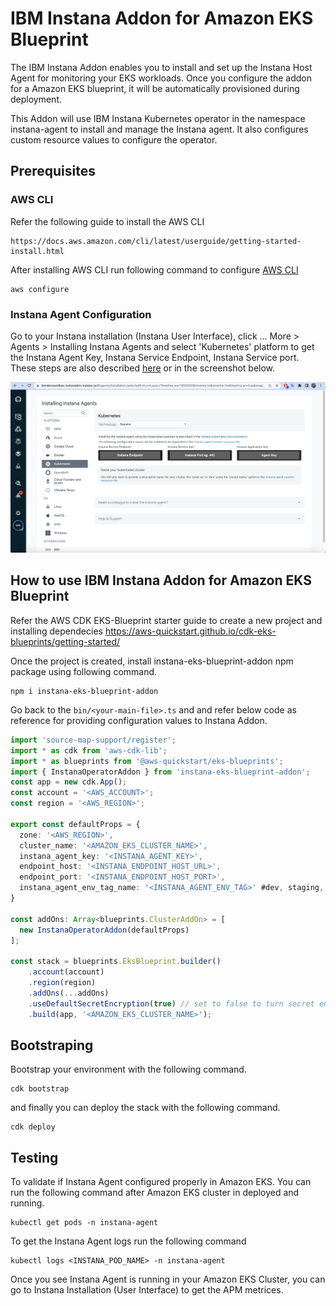 # IBM Instana Addon for Amazon EKS Blueprint

The IBM Instana Addon enables you to install and set up the Instana Host Agent for monitoring your EKS workloads. Once you configure the addon for a Amazon EKS blueprint, it will be automatically provisioned during deployment.

This Addon will use IBM Instana Kubernetes operator in the namespace instana-agent to install and manage the Instana agent. It also configures custom resource values to configure the operator.

## Prerequisites

### AWS CLI
Refer the following guide to install the AWS CLI

```text
https://docs.aws.amazon.com/cli/latest/userguide/getting-started-install.html
```
After installing AWS CLI run following command to configure [AWS CLI](https://docs.aws.amazon.com/cli/latest/reference/configure/)

```shell
aws configure
```

### Instana Agent Configuration
Go to your Instana installation (Instana User Interface), click ... More > Agents > Installing Instana Agents and select 'Kubernetes' platform to get the Instana Agent Key, Instana Service Endpoint, Instana Service port. These steps are also described [here](https://www.ibm.com/docs/en/instana-observability/218?topic=instana-endpoints-keys) or in the screenshot below.

![Instana Agent Configuration](/res/instana-agent.png)

## How to use IBM Instana Addon for Amazon EKS Blueprint
Refer the AWS CDK EKS-Blueprint starter guide to create a new project and installing dependecies https://aws-quickstart.github.io/cdk-eks-blueprints/getting-started/ 

Once the project is created, install instana-eks-blueprint-addon npm package using following command.

```shell
npm i instana-eks-blueprint-addon
```

Go back to the ```bin/<your-main-file>.ts``` and and refer below code as reference for providing configuration values to Instana Addon.

```typescript
import 'source-map-support/register';
import * as cdk from 'aws-cdk-lib';
import * as blueprints from '@aws-quickstart/eks-blueprints';
import { InstanaOperatorAddon } from 'instana-eks-blueprint-addon';
const app = new cdk.App();
const account = '<AWS_ACCOUNT>';
const region = '<AWS_REGION>';

export const defaultProps = {
  zone: '<AWS_REGION>',
  cluster_name: '<AMAZON_EKS_CLUSTER_NAME>',
  instana_agent_key: '<INSTANA_AGENT_KEY>',
  endpoint_host: '<INSTANA_ENDPOINT_HOST_URL>',
  endpoint_port: '<INSTANA_ENDPOINT_HOST_PORT>',
  instana_agent_env_tag_name: '<INSTANA_AGENT_ENV_TAG>' #dev, staging, prod etc.
}

const addOns: Array<blueprints.ClusterAddOn> = [
  new InstanaOperatorAddon(defaultProps)
];

const stack = blueprints.EksBlueprint.builder()
    .account(account)
    .region(region)
    .addOns(...addOns)
    .useDefaultSecretEncryption(true) // set to false to turn secret encryption off (non-production/demo cases)
    .build(app, '<AMAZON_EKS_CLUSTER_NAME>');
```
## Bootstraping
Bootstrap your environment with the following command.

```shell
cdk bootstrap
```

and finally you can deploy the stack with the following command.
```shell
cdk deploy
```

## Testing
To validate if Instana Agent configured properly in Amazon EKS. You can run the following command after Amazon EKS cluster in deployed and running.
```shell
kubectl get pods -n instana-agent
```

To get the Instana Agent logs run the following command
```shell
kubectl logs <INSTANA_POD_NAME> -n instana-agent
```

Once you see Instana Agent is running in your Amazon EKS Cluster, you can go to Instana Installation (User Interface) to get the APM metrices.

